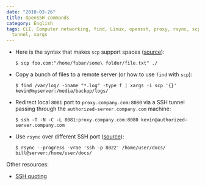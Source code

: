 ```yaml
---
date: "2010-03-26"
title: OpenSSH commands
category: English
tags: CLI, Computer networking, find, Linux, openssh, proxy, rsync, scp, shell, SSH,
  tunnel, xargs
---
```


- Here is the syntax that makes `scp` support spaces ([source](https://rasterweb.net/raster/2005/01/27/scp-and-spaces/)):

  ```shell-session
  $ scp foo.com:"/home/fubar/some\ folder/file.txt" ./
  ```

- Copy a bunch of files to a remote server (or how to use `find` with `scp`):

  ```shell-session
  $ find /var/log/ -iname "*.log" -type f | xargs -i scp '{}' kevin@myserver:/media/backup/logs/
  ```

- Redirect local `8081` port to `proxy.company.com:8080` via a SSH tunnel passing through the `authorized-server.company.com` machine:

  ```shell-session
  $ ssh -T -N -C -L 8081:proxy.company.com:8080 kevin@authorized-server.company.com
  ```

- Use `rsync` over different SSH port ([source](https://lists.samba.org/archive/rsync/2001-November/000495.html)):

  ```shell-session
  $ rsync --progress -vrae 'ssh -p 8022' /home/user/docs/ bill@server:/home/user/docs/
  ```

Other resources:

- [SSH quoting](https://www.chiark.greenend.org.uk/~cjwatson/blog/ssh-quoting.html)

